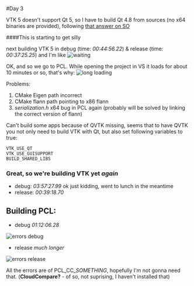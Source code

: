 #Day 3

VTK 5 doesn't support Qt 5, so I have to build Qt 4.8 from sources (no x64 binaries are provided), following [that answer on SO]

####This is starting to get silly

next building VTK 5 in debug (time: *00:44:56.22*) & release (time: *00:37:25.25*) and I'm like
![waiting][gentelman]

OK, and so we go to PCL.
While opening the project in VS it loads for about 10 minutes or so, that's why: 
![long loading][pcl solution load]

Problems:

1. CMake Eigen path incorrect
2. CMake flann path pointing to x86 flann
3. *serialization.h* x64 bug in PCL again (probably will be solved by linking the correct version of flann)

Can't build some apps because of QVTK missing,
seems that to have QVTK you not only need to build VTK with Qt, but also set following variables to true:

    VTK_USE_QT 
    VTK_USE_GUISUPPORT
    BUILD_SHARED_LIBS

### Great, so we're building VTK yet *again*

* debug: *03:57:27.99* ok just kidding, went to lunch in the meantime
* release: *00:39:18.70*

## Building PCL:

* debug *01:12:06.28*

![errors debug][pcl debug]

* release *much longer*

![errors release][pcl release]

All the errors are of PCL\_CC\_*SOMETHING*, hopefully I'm not gonna need that. (__CloudCompare?__ - of so, not suprising, I haven't installed that)

[that answer on SO]: http://stackoverflow.com/questions/12113400/compiling-qt-4-8-x-for-visual-studio-2012
[gentelman]: http://i.imgur.com/Yf0tR4v.gif "Waiting..."
[pcl solution load]: http://i.imgur.com/BTW1lcA.png "Long loading PCL solution"
[pcl debug]: http://i.imgur.com/NuTqavy.png "Errors in debug build"
[pcl release]: http://i.imgur.com/WsPvSIl.png "Errors in release build"

